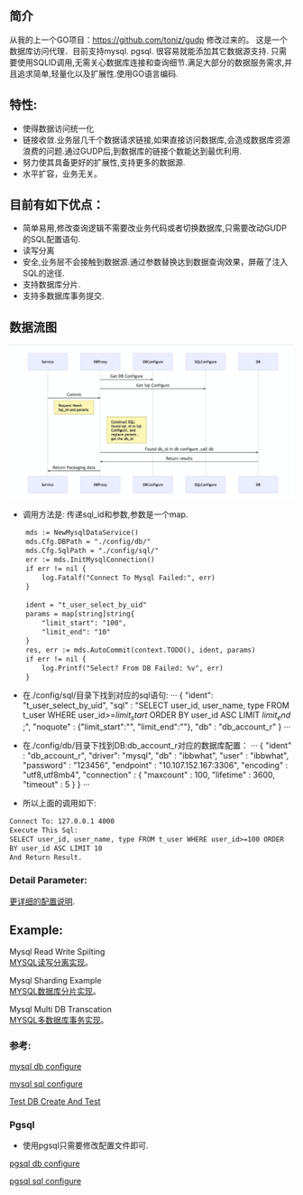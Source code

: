 ## 简介
从我的上一个GO项目：https://github.com/toniz/gudp 修改过来的。
这是一个数据库访问代理．目前支持mysql. pgsql. 很容易就能添加其它数据源支持.
只需要使用SQLID调用,无需关心数据库连接和查询细节.满足大部分的数据服务需求,并且追求简单,轻量化以及扩展性.使用GO语言编码.

## 特性:
* 使得数据访问统一化
* 链接收敛.业务层几千个数据请求链接,如果直接访问数据库,会造成数据库资源浪费的问题.通过GUDP后,到数据库的链接个数能达到最优利用.
* 努力使其具备更好的扩展性,支持更多的数据源.
* 水平扩容，业务无关。

## 目前有如下优点：
* 简单易用,修改查询逻辑不需要改业务代码或者切换数据库,只需要改动GUDP的SQL配置语句.
* 读写分离
* 安全,业务层不会接触到数据源.通过参数替换达到数据查询效果，屏蔽了注入SQL的途径.
* 支持数据库分片.  
* 支持多数据库事务提交.  


## 数据流图
![测试](../doc/uml/uml.png)

* 调用方法是: 传递sql_id和参数,参数是一个map.
```
    mds := NewMysqlDataService()
    mds.Cfg.DBPath = "./config/db/"
    mds.Cfg.SqlPath = "./config/sql/"
    err := mds.InitMysqlConnection()
    if err != nil {
        log.Fatalf("Connect To Mysql Failed:", err)
    }

    ident = "t_user_select_by_uid"
    params = map[string]string{
        "limit_start": "100",
        "limit_end": "10"
    }
    res, err := mds.AutoCommit(context.TODO(), ident, params)
    if err != nil {
        log.Printf("Select? From DB Failed: %v", err)
    }
```

* 在./config/sql/目录下找到对应的sql语句:
···
    {
        "ident": "t_user_select_by_uid",
        "sql" : "SELECT user_id, user_name, type FROM t_user WHERE user_id>=$limit_start$ ORDER BY user_id ASC LIMIT $limit_end$ ;",
        "noquote" : {"limit_start":"", "limit_end":""},
        "db" : "db_account_r"
    }
···  

* 在./config/db/目录下找到DB:db_account_r对应的数据库配置：
···
    {
        "ident" : "db_account_r",
        "driver": "mysql",
        "db" : "ibbwhat",
        "user" : "ibbwhat",
        "password" : "123456",
        "endpoint" : "10.107.152.167:3306",
        "encoding" : "utf8,utf8mb4",
        "connection" : {
            "maxcount" : 100,
            "lifetime" : 3600,
            "timeout" : 5
        }
    }
···

* 所以上面的调用如下:
```
Connect To: 127.0.0.1 4000 
Execute This Sql:
SELECT user_id, user_name, type FROM t_user WHERE user_id>=100 ORDER BY user_id ASC LIMIT 10 
And Return Result.
```

### Detail Parameter:
[更详细的配置说明](../doc/mysql_parameter.md).  

## Example:
Mysql Read Write Spilting  
[MYSQL读写分离实现](../doc/mysql_read_write_splitting.md)。 

Mysql Sharding Example  
[MYSQL数据库分片实现](../doc/mysql_db_sharding.md)。 

Mysql Multi DB Transcation  
[MYSQL多数据库事务实现](../doc/mysql_multi_db_transaction.md)。 


### 参考:
[mysql db configure](example/db)

[mysql sql configure](example/sql) 
 
[Test DB Create And Test](dbproxy_test.go)  


### Pgsql
* 使用pgsql只需要修改配置文件即可.

[pgsql db configure](example/db/pg_account.json)

[pgsql sql configure](example/sql/pgsql_account.json)



